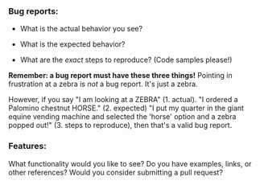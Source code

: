 ### Bug reports:

- What is the actual behavior you see?

- What is the expected behavior?

- What are the *exact* steps to reproduce?  (Code samples please!)

**Remember: a bug report must have these three things!** Pointing in frustration at a zebra is *not* a bug report. It's just a zebra. 

However, if you say "I am looking at a ZEBRA" (1. actual). "I ordered a Palomino chestnut HORSE." (2. expected) "I put my quarter in the giant equine vending machine and selected the 'horse' option and a zebra popped out!" (3. steps to reproduce), then that's a valid bug report.  

### Features:

What functionality would you like to see? Do you have examples, links, or other references?  Would you consider submitting a pull request?